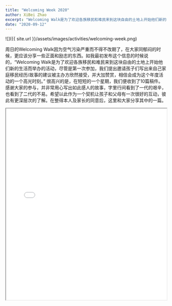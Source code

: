 ```yaml
---
title: "Welcoming Week 2020"
author: XiBei Zhao
excerpt: "Welcoming Walk是为了欢迎各族移民和难民来到这块自由的土地上开始他们新的生活而举办的活动，尽管是第一次参加，我们提出邀请孩子们写出来自己家庭移民经历/故事的建议被主办方欣然接受，并大加赞赏，相信会成为这个年度活动的一个高光时刻。很高兴的是，在短短的一个星期，我们便收到了10篇稿件。感谢大家的参与，并非常用心写出如此感人的故事，字里行间看到了一代的艰辛，也看到了二代的不易。希望以此作为一个契机让孩子和父母有一次很好的互动，彼此有更深层次的了解。"
date: "2020-09-12"
---
```


![]({{ site.url }}/assets/images/activities/welcoming-week.png)

周日的Welcoming Walk因为空气污染严重而不得不改期了，在大家同郁闷的时候，更应该分享一些正面和励志的东西。如我最初发布这个信息的时候说的，“Welcoming Walk是为了欢迎各族移民和难民来到这块自由的土地上开始他们新的生活而举办的活动，尽管是第一次参加，我们提出邀请孩子们写出来自己家庭移民经历/故事的建议被主办方欣然接受，并大加赞赏，相信会成为这个年度活动的一个高光时刻。” 很高兴的是，在短短的一个星期，我们便收到了10篇稿件。感谢大家的参与，并非常用心写出如此感人的故事，字里行间看到了一代的艰辛，也看到了二代的不易。希望以此作为一个契机让孩子和父母有一次很好的互动，彼此有更深层次的了解。在整得本人及家长的同意后，这里和大家分享其中的一篇。

<iframe src="{{ site.url }}/assets/pdf/fresh_off_the_boat.pdf" style="width: 100%; height: 600px"></iframe>
